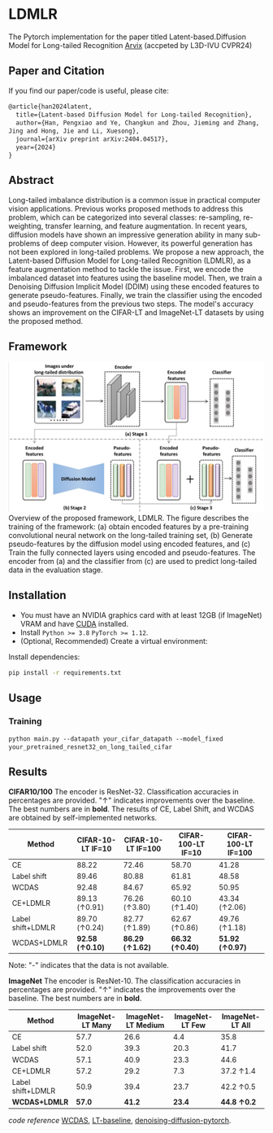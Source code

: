 # LDMLR

The Pytorch implementation for the paper titled Latent-based.Diffusion Model for Long-tailed Recognition [Arvix](https://arxiv.org/abs/2404.04517) (accpeted by L3D-IVU CVPR24)

## Paper and Citation  
If you find our paper/code is useful, please cite:
```
@article{han2024latent,
  title={Latent-based Diffusion Model for Long-tailed Recognition},
  author={Han, Pengxiao and Ye, Changkun and Zhou, Jieming and Zhang, Jing and Hong, Jie and Li, Xuesong},
  journal={arXiv preprint arXiv:2404.04517},
  year={2024}
}
```
## Abstract
Long-tailed imbalance distribution is a common issue in practical computer vision applications. Previous works proposed methods to address this problem, which can be categorized into several classes: re-sampling, re-weighting, transfer learning, and feature augmentation. In recent years, diffusion models have shown an impressive generation ability in many sub-problems of deep computer vision. However, its powerful generation has not been explored in long-tailed problems. We propose a new approach, the Latent-based Diffusion Model for Long-tailed Recognition (LDMLR), as a feature augmentation method to tackle the issue. First, we encode the imbalanced dataset into features using the baseline model. Then, we train a Denoising Diffusion Implicit Model (DDIM) using these encoded features to generate pseudo-features. Finally, we train the classifier using the encoded and pseudo-features from the previous two steps. The model's accuracy shows an improvement on the CIFAR-LT and ImageNet-LT datasets by using the proposed method.

## Framework
![framework](assets/framework.png)
Overview of the proposed framework, LDMLR. The figure describes the training of the framework: (a) obtain encoded features by a pre-training convolutional neural network on the long-tailed training set, (b) Generate pseudo-features by the diffusion model using encoded features, and (c) Train the fully connected layers using encoded and pseudo-features. The encoder from (a) and the classifier from (c) are used to predict long-tailed data in the evaluation stage.


## Installation
- You must have an NVIDIA graphics card with at least 12GB (if ImageNet) VRAM and have [CUDA](https://developer.nvidia.com/cuda-downloads) installed.
- Install `Python >= 3.8` `PyTorch >= 1.12`.
- (Optional, Recommended) Create a virtual environment:

Install dependencies:
```sh
pip install -r requirements.txt
```

## Usage
### Training
 ```
 python main.py --datapath your_cifar_datapath --model_fixed your_pretrained_resnet32_on_long_tailed_cifar
 ```

## Results
**CIFAR10/100**
The encoder is ResNet-32. Classification accuracies in percentages are provided. "↑" indicates improvements over the baseline. The best numbers are in **bold**. The results of CE, Label Shift, and WCDAS are obtained by self-implemented networks.

| Method | CIFAR-10-LT IF=10 | CIFAR-10-LT IF=100 | CIFAR-100-LT IF=10 | CIFAR-100-LT IF=100 |
|--------|-------------------|--------------------|--------------------|---------------------|
| CE     | 88.22             | 72.46              | 58.70              | 41.28               |
| Label shift | 89.46        | 80.88              | 61.81              | 48.58               |
| WCDAS  | 92.48             | 84.67              | 65.92              | 50.95               |
| CE+LDMLR | 89.13 (↑0.91)   | 76.26 (↑3.80)      | 60.10 (↑1.40)      | 43.34 (↑2.06)       |
| Label shift+LDMLR | 89.70 (↑0.24) | 82.77 (↑1.89) | 62.67 (↑0.86)    | 49.76 (↑1.18)       |
| WCDAS+LDMLR | **92.58 (↑0.10)** | **86.29 (↑1.62)** | **66.32 (↑0.40)** | **51.92 (↑0.97)** |

Note: "-" indicates that the data is not available.

**ImageNet**
The encoder is ResNet-10. The classification accuracies in percentages are provided. "↑" indicates the improvements over the baseline. The best numbers are in **bold**.

| Method                 | ImageNet-LT Many | ImageNet-LT Medium | ImageNet-LT Few | ImageNet-LT All |
|------------------------|------------------|--------------------|-----------------|-----------------|
| CE                     | 57.7             | 26.6               | 4.4             | 35.8            |
| Label shift            | 52.0             | 39.3               | 20.3            | 41.7            |
| WCDAS                  | 57.1             | 40.9               | 23.3            | 44.6            |
| CE+LDMLR               | 57.2             | 29.2               | 7.3             | 37.2 ↑1.4       |
| Label shift+LDMLR      | 50.9             | 39.4               | 23.7            | 42.2 ↑0.5       |
| **WCDAS+LDMLR**        | **57.0**         | **41.2**           | **23.4**        | **44.8 ↑0.2**   |


*code reference*
[WCDAS](https://github.com/boranhan/wcdas_code), [LT-baseline](https://github.com/ChangkunYe/MAPLS/), [denoising-diffusion-pytorch](https://github.com/lucidrains/denoising-diffusion-pytorch/tree/main/denoising_diffusion_pytorch).